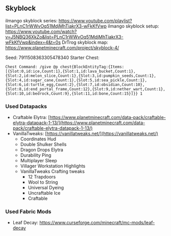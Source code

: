 ## **Skyblock**

ilmango skyblock series: https://www.youtube.com/playlist?list=PLnC1rWWvOq51MdjMhTiakrX3-wFkKfVwp
ilmango skyblock setup: https://www.youtube.com/watch?v=J5NBQ36XkZo&list=PLnC1rWWvOq51MdjMhTiakrX3-wFkKfVwp&index=4&t=0s
DrTrog skyblock map: https://www.planetminecraft.com/project/skyblock-4/

Seed: 7911508363305478340
Starter Chest:

    Chest Command: /give @p chest{BlockEntityTag:{Items:[{Slot:0,id:ice,Count:1},{Slot:1,id:lava_bucket,Count:1},{Slot:2,id:melon_slice,Count:1},{Slot:3,id:pumpkin_seeds,Count:1},{Slot:4,id:sugar_cane,Count:1},{Slot:5,id:sea_pickle,Count:1},{Slot:6,id:turtle_egg,Count:2},{Slot:7,id:obsidian,Count:10},{Slot:8,id:end_portal_frame,Count:12},{Slot:9,id:nether_wart,Count:1},{Slot:10,id:bedrock,Count:9},{Slot:11,id:bone,Count:15}]}} 1


### Used Datapacks

 - Craftable Elytra: [https://www.planetminecraft.com/data-pack/craftable-elytra-datapack-1-13/](https://www.planetminecraft.com/data-pack/craftable-elytra-datapack-1-13/)
 - VanillaTweaks: [https://vanillatweaks.net/](https://vanillatweaks.net/)
	 - Coordinates Hud
	 - Double Shulker Shells
	 - Dragon Drops Elytra
	 - Durability Ping
	 - Multiplayer Sleep
	 - Villager Workstation Highlights
	 - VanillaTweaks Crafting tweaks
		 - 12 Trapdoors
		 - Wool to String
		 - Universal Dyeing
		 - Uncraftable Ice
		 - Craftable 
### Used Fabric Mods
 - Leaf Decay: https://www.curseforge.com/minecraft/mc-mods/leaf-decay

